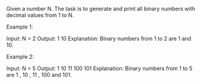 Given a number N. The task is to generate and print all binary numbers with decimal values from 1 to N.

Example 1:

Input:
N = 2
Output: 
1 10
Explanation: 
Binary numbers from
1 to 2 are 1 and 10.

Example 2:

Input:
N = 5
Output: 
1 10 11 100 101
Explanation: 
Binary numbers from
1 to 5 are 1 , 10 , 11 , 100 and 101.
